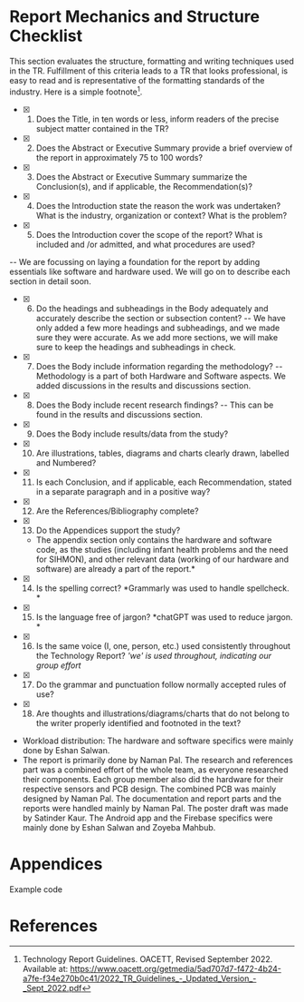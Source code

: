 # Report Mechanics and Structure Checklist
This section evaluates the structure, formatting and writing techniques used in the TR.
Fulfillment of this criteria leads to a TR that looks professional, is easy to read and is
representative of the formatting standards of the industry. Here is a simple footnote[^1].

[^1]: Technology Report Guidelines. OACETT, Revised September 2022. Available at: https://www.oacett.org/getmedia/5ad707d7-f472-4b24-a7fe-f34e270b0c41/2022_TR_Guidelines_-_Updated_Version_-_Sept_2022.pdf


- [x] 1. Does the Title, in ten words or less, inform readers of the precise subject matter
contained in the TR?

- [x] 2. Does the Abstract or Executive Summary provide a brief overview of the report
in approximately 75 to 100 words?

- [x] 3. Does the Abstract or Executive Summary summarize the Conclusion(s), and if
applicable, the Recommendation(s)?

- [x] 4. Does the Introduction state the reason the work was undertaken? What is the
industry, organization or context? What is the problem?

- [x] 5. Does the Introduction cover the scope of the report? What is included and /or
admitted, and what procedures are used?

-- We are focussing on laying a foundation for the report by adding essentials like software and hardware used. We will go on to describe each section in detail soon.

- [x] 6. Do the headings and subheadings in the Body adequately and accurately
describe the section or subsection content?
-- We have only added a few more headings and subheadings, and we made sure they were accurate. As we add more sections, we will make sure to keep the headings and subheadings in check.

- [x] 7. Does the Body include information regarding the methodology?
-- Methodology is a part of both Hardware and Software aspects. We added discussions in the results and discussions section.
 
- [x] 8. Does the Body include recent research findings?
-- This can be found in the results and discussions section.

- [x] 9. Does the Body include results/data from the study?

- [x] 10. Are illustrations, tables, diagrams and charts clearly drawn, labelled and
Numbered?

- [x] 11. Is each Conclusion, and if applicable, each Recommendation, stated in a
separate paragraph and in a positive way?

- [x] 12. Are the References/Bibliography complete?

- [x] 13. Do the Appendices support the study?
  * The appendix section only contains the hardware and software code, as the studies (including infant health problems and the need for SIHMON), and other relevant data (working of our hardware and software) are already a part of the report.* 

- [x] 14. Is the spelling correct?
*Grammarly was used to handle spellcheck. *

- [x] 15. Is the language free of jargon?
*chatGPT was used to reduce jargon. *

- [x] 16. Is the same voice (I, one, person, etc.) used consistently throughout the
Technology Report?
     *'we' is used throughout, indicating our group effort*

- [x] 17. Do the grammar and punctuation follow normally accepted rules of use?

- [x] 18. Are thoughts and illustrations/diagrams/charts that do not belong to the writer
properly identified and footnoted in the text?

- Workload distribution: The hardware and software specifics were mainly done by Eshan Salwan.
- The report is primarily done by Naman Pal. The research and references part was a combined effort of the whole team, as everyone researched their components. Each group member also did the hardware for their respective sensors and PCB design. The combined PCB was mainly designed by Naman Pal. The documentation and report parts and the reports were handled mainly by Naman Pal. The poster draft was made by Satinder Kaur. The Android app and the Firebase specifics were mainly done by Eshan Salwan and Zoyeba Mahbub.

# Appendices

Example code   

# References

